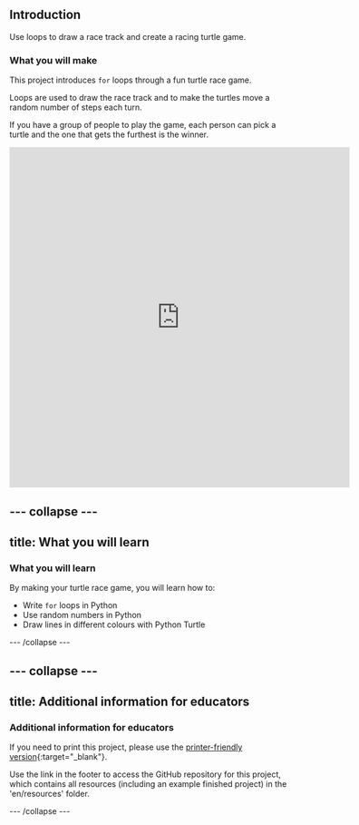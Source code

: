 ## Introduction

Use loops to draw a race track and create a racing turtle game.

### What you will make

This project introduces `for` loops through a fun turtle race game. 

Loops are used to draw the race track and to make the turtles move a random number of steps each turn. 

If you have a group of people to play the game, each person can pick a turtle and the one that gets the furthest is the winner.

<iframe src="https://staging-editor.raspberrypi.org/en/embed/viewer/turtle-race-solution?pyodide=true" width="600" height="600" frameborder="0" marginwidth="0" marginheight="0" allowfullscreen> </iframe> 

--- collapse ---
---
title: What you will learn
---
### What you will learn

By making your turtle race game, you will learn how to:

+ Write `for` loops in Python
+ Use random numbers in Python
+ Draw lines in different colours with Python Turtle

--- /collapse ---

--- collapse ---
---
title: Additional information for educators
---
### Additional information for educators

If you need to print this project, please use the [printer-friendly version](https://projects.raspberrypi.org/en/projects/turtle-race/print){:target="_blank"}.

Use the link in the footer to access the GitHub repository for this project, which contains all resources (including an example finished project) in the 'en/resources' folder.

--- /collapse ---